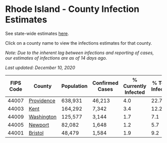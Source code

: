 # Rhode Island - County Infection Estimates

See state-wide estimates [here](/infections/us-ri).

Click on a county name to view the infections estimates for that county.

*Note: Due to the inherent lag between infections and reporting of cases, our estimates of infections are as of 14 days ago.*

*Last updated: December 10, 2020*

|   FIPS Code |                   County |   Population |   Confirmed Cases |   % Currently Infected |   % Total Infected |
|-------------|--------------------------|--------------|-------------------|------------------------|--------------------|
|       44007 | [Providence](providence) |      638,931 |            46,213 |                    4.0 |               22.7 |
|       44003 |             [Kent](kent) |      164,292 |             7,342 |                    3.4 |               12.2 |
|       44009 | [Washington](washington) |      125,577 |             3,144 |                    1.7 |                7.1 |
|       44005 |       [Newport](newport) |       82,082 |             1,648 |                    1.2 |                5.7 |
|       44001 |       [Bristol](bristol) |       48,479 |             1,584 |                    1.9 |                9.2 |